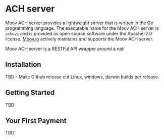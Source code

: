 # ACH server

Moov ACH server provides a lightweight server that is written in the [Go](https://golang.org/) programming language. The executable name for the Moov ACH server is ```achsvc``` and is provided as open source software under the Apache-2.0 license. [Moov.io](http://moov.io) actively maintains and supports the Moov ACH server.

Moov ACH server is a RESTFul API wrapper around a nati

## Installation 

TBD - Make Github release cut Linux, windows, darwin builds per release. 

## Getting Started

TBD

## Your First Payment 

TBD